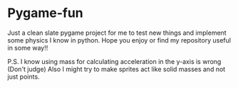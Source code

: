 # Pygame-fun
Just a clean slate pygame project for me to test new things and implement some physics I know in python.
Hope you enjoy or find my repository useful in some way!!


P.S.
I know using mass for calculating acceleration in the y-axis is wrong (Don't judge)
Also I might try to make sprites act like solid masses and not just points.
